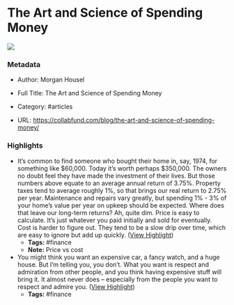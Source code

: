 # The Art and Science of Spending Money

![](https://image.thum.io/get/noanimate/width/1200/viewportHeight/628/viewportWidth/1200/https://collabfund.com/blog/the-art-and-science-of-spending-money/?covershot)

### Metadata

- Author: Morgan Housel
- Full Title: The Art and Science of Spending Money
- Category: #articles


- URL: https://collabfund.com/blog/the-art-and-science-of-spending-money/

### Highlights

- It’s common to find someone who bought their home in, say, 1974, for something like $60,000. Today it’s worth perhaps $350,000. The owners no doubt feel they have made the investment of their lives.
  But those numbers above equate to an average annual return of 3.75%. Property taxes tend to average roughly 1%, so that brings our real return to 2.75% per year. Maintenance and repairs vary greatly, but spending 1% - 3% of your home’s value per year on upkeep should be expected.
  Where does that leave our long-term returns? Ah, quite dim.
  Price is easy to calculate. It’s just whatever you paid initially and sold for eventually.
  Cost is harder to figure out. They tend to be a slow drip over time, which are easy to ignore but add up quickly. ([View Highlight](https://read.readwise.io/read/01gps4y4vajnmq19zma6rdpw7j))
    - **Tags:** #finance
    - **Note:** Price vs cost
- You might think you want an expensive car, a fancy watch, and a huge house. But I’m telling you, you don’t. What you want is respect and admiration from other people, and you think having expensive stuff will bring it. It almost never does – especially from the people you want to respect and admire you. ([View Highlight](https://read.readwise.io/read/01gps510wsmrkjfssp7erwvbqw))
    - **Tags:** #finance
